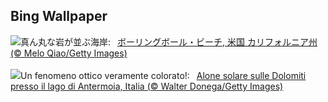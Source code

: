 ## Bing Wallpaper
![](https://www.bing.com/th?id=OHR.BowlingBallCali_JA-JP1174732417_UHD.jpg&w=1000)真ん丸な岩が並ぶ海岸:&nbsp;&ensp;[ボーリングボール・ビーチ, 米国 カリフォルニア州 (© Melo Qiao/Getty Images)](https://www.bing.com/th?id=OHR.BowlingBallCali_JA-JP1174732417_UHD.jpg)
<br><br/>
![](https://www.bing.com/th?id=OHR.AloneSole_IT-IT3498476071_UHD.jpg&w=1000)Un fenomeno ottico veramente colorato!:&nbsp;&ensp;[Alone solare sulle Dolomiti presso il lago di Antermoia, Italia (© Walter Donega/Getty Images)](https://www.bing.com/th?id=OHR.AloneSole_IT-IT3498476071_UHD.jpg)
<br><br/>
